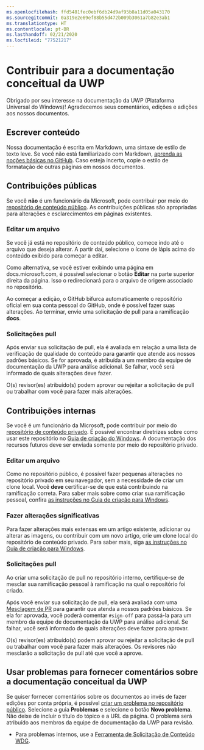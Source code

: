 ```yaml
---
ms.openlocfilehash: ffd5481fec0ebf6db24d9af95b8a11d05a043170
ms.sourcegitcommit: 0a319e2e69ef88b55d472b009b3061a7b82e3ab1
ms.translationtype: HT
ms.contentlocale: pt-BR
ms.lasthandoff: 02/21/2020
ms.locfileid: "77521217"
---
```

# <a name="contributing-to-uwp-conceptual-documentation"></a>Contribuir para a documentação conceitual da UWP

Obrigado por seu interesse na documentação da UWP (Plataforma Universal do Windows)! Agradecemos seus comentários, edições e adições aos nossos documentos.

## <a name="writing-content"></a>Escrever conteúdo

Nossa documentação é escrita em Markdown, uma sintaxe de estilo de texto leve. Se você não está familiarizado com Markdown, [aprenda as noções básicas no GitHub](https://guides.github.com/features/mastering-markdown/). Caso esteja incerto, copie o estilo de formatação de outras páginas em nossos documentos.

## <a name="public-contributions"></a>Contribuições públicas

Se você **não** é um funcionário da Microsoft, pode contribuir por meio do [repositório de conteúdo público](https://github.com/MicrosoftDocs/windows-uwp). As contribuições públicas são apropriadas para alterações e esclarecimentos em páginas existentes.

### <a name="editing-a-file"></a>Editar um arquivo

Se você já está no repositório de conteúdo público, comece indo até o arquivo que deseja alterar. A partir daí, selecione o ícone de lápis acima do conteúdo exibido para começar a editar.

Como alternativa, se você estiver exibindo uma página em docs.microsoft.com, é possível selecionar o botão **Editar** na parte superior direita da página. Isso o redirecionará para o arquivo de origem associado no repositório.

Ao começar a edição, o GitHub bifurca automaticamente o repositório oficial em sua conta pessoal do GitHub, onde é possível fazer suas alterações. Ao terminar, envie uma solicitação de pull para a ramificação **docs**.

### <a name="pull-requests"></a>Solicitações pull

Após enviar sua solicitação de pull, ela é avaliada em relação a uma lista de verificação de qualidade do conteúdo para garantir que atende aos nossos padrões básicos. Se for aprovada, é atribuída a um membro da equipe de documentação da UWP para análise adicional. Se falhar, você será informado de quais alterações deve fazer.

O(s) revisor(es) atribuído(s) podem aprovar ou rejeitar a solicitação de pull ou trabalhar com você para fazer mais alterações.

## <a name="internal-contributions"></a>Contribuições internas

Se você é um funcionário da Microsoft, pode contribuir por meio do [repositório de conteúdo privado](https://github.com/microsoftdocs/windows-uwp-pr). É possível encontrar diretrizes sobre como usar este repositório no [Guia de criação do Windows](https://review.docs.microsoft.com/windows-authoring-guide/uwp/?branch=master). A documentação dos recursos futuros deve ser enviada somente por meio do repositório privado.

### <a name="editing-a-file"></a>Editar um arquivo

Como no repositório público, é possível fazer pequenas alterações no repositório privado em seu navegador, sem a necessidade de criar um clone local. Você **deve** certificar-se de que está contribuindo na ramificação correta. Para saber mais sobre como criar sua ramificação pessoal, confira [as instruções no Guia de criação para Windows](https://review.docs.microsoft.com/windows-authoring-guide/uwp/conceptual/branches?branch=master).

### <a name="making-substantial-changes"></a>Fazer alterações significativas

Para fazer alterações mais extensas em um artigo existente, adicionar ou alterar as imagens, ou contribuir com um novo artigo, crie um clone local do repositório de conteúdo privado. Para saber mais, siga [as instruções no Guia de criação para Windows](https://review.docs.microsoft.com/windows-authoring-guide/uwp/conceptual/).

### <a name="pull-requests"></a>Solicitações pull

Ao criar uma solicitação de pull no repositório interno, certifique-se de mesclar sua ramificação pessoal à ramificação na qual o repositório foi criado.

Após você enviar sua solicitação de pull, ela será avaliada com uma [Mesclagem de PR](https://review.docs.microsoft.com/help/contribute/prmerger-overview?branch=master) para garantir que atenda a nossos padrões básicos. Se ela for aprovada, você poderá comentar `#sign-off` para passá-la para um membro da equipe de documentação da UWP para análise adicional. Se falhar, você será informado de quais alterações deve fazer para aprovar.

O(s) revisor(es) atribuído(s) podem aprovar ou rejeitar a solicitação de pull ou trabalhar com você para fazer mais alterações. Os revisores não mesclarão a solicitação de pull até que você a aprove.

## <a name="using-issues-to-provide-feedback-on-uwp-conceptual-documentation"></a>Usar problemas para fornecer comentários sobre a documentação conceitual da UWP

Se quiser fornecer comentários sobre os documentos ao invés de fazer edições por conta própria, é possível [criar um problema no repositório público](https://github.com/MicrosoftDocs/windows-uwp/issues). Selecione a guia **Problemas** e selecione o botão **Novo problema**. Não deixe de incluir o título do tópico e a URL da página. O problema será atribuído aos membros da equipe de documentação da UWP para revisão.

* Para problemas internos, use a [Ferramenta de Solicitação de Conteúdo WDG](http://sesuw2-iis02a/WSCPubRequest/WindowsContentRequestTool.aspx).

